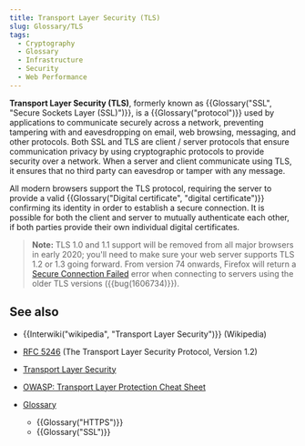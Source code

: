 ```yaml
---
title: Transport Layer Security (TLS)
slug: Glossary/TLS
tags:
  - Cryptography
  - Glossary
  - Infrastructure
  - Security
  - Web Performance
---
```

**Transport Layer Security (TLS)**, formerly known as {{Glossary("SSL", "Secure Sockets Layer (SSL)")}}, is a {{Glossary("protocol")}} used by applications to communicate securely across a network, preventing tampering with and eavesdropping on email, web browsing, messaging, and other protocols. Both SSL and TLS are client / server protocols that ensure communication privacy by using cryptographic protocols to provide security over a network. When a server and client communicate using TLS, it ensures that no third party can eavesdrop or tamper with any message.

All modern browsers support the TLS protocol, requiring the server to provide a valid {{Glossary("Digital certificate", "digital certificate")}} confirming its identity in order to establish a secure connection. It is possible for both the client and server to mutually authenticate each other, if both parties provide their own individual digital certificates.

> **Note:** TLS 1.0 and 1.1 support will be removed from all major browsers in early 2020; you'll need to make sure your web server supports TLS 1.2 or 1.3 going forward. From version 74 onwards, Firefox will return a [Secure Connection Failed](https://support.mozilla.org/en-US/kb/secure-connection-failed-firefox-did-not-connect) error when connecting to servers using the older TLS versions ({{bug(1606734)}}).

## See also

- {{Interwiki("wikipedia", "Transport Layer Security")}} (Wikipedia)
- [RFC 5246](https://datatracker.ietf.org/doc/html/rfc5246) (The Transport Layer Security Protocol, Version 1.2)
- [Transport Layer Security](/en-US/docs/Web/Security/Transport_Layer_Security)
- [OWASP: Transport Layer Protection Cheat Sheet](https://cheatsheetseries.owasp.org/cheatsheets/Transport_Layer_Protection_Cheat_Sheet.html)
- [Glossary](/en-US/docs/Glossary)

  - {{Glossary("HTTPS")}}
  - {{Glossary("SSL")}}
